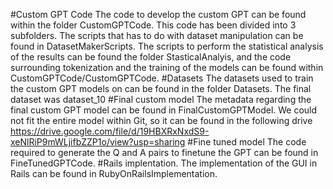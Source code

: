 #Custom GPT Code
The code to develop the custom GPT can be found within the folder CustomGPTCode. This code has been divided into 3 subfolders. The scripts that has to do with dataset manipulation can be found in DatasetMakerScripts. The scripts to perform the statistical analysis of the results can be found the folder StasticalAnalyis, and the code surrounding tokenization and the training of the models can be found within CustomGPTCode/CustomGPTCode. 
#Datasets
The datasets used to train the custom GPT models on can be found in the folder Datasets. The final dataset was dataset_10
#Final custom model
The metadata regarding the final custom GPT model can be found in FinalCustomGPTModel. We could not fit the entire model within Git, so it can be found in the following drive https://drive.google.com/file/d/19HBXRxNxdS9-xeNlRiP9mWLjifbZZP1o/view?usp=sharing
#Fine tuned model
The code required to generate the Q and A pairs to finetune the GPT can be found in FineTunedGPTCode.
#Rails implentation.
The implementation of the GUI in Rails can be found in RubyOnRailsImplementation.

